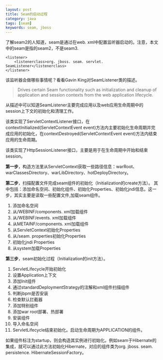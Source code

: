 ```yaml
---
layout: post
title: Seam的启动过程
category: java
tags: [seam]
keywords: seam, jboss
---
```


了解seam2的人知道，seam是通过在web. xml中配置监听器启动的。注意，本文中的seam是指的seam2，不是seam3. 

	<listener>
		<listenerclass>org. jboss. seam. servlet. SeamListener</listenerclass>
	</listener>

该监听器会做哪些事情呢？看看Gavin King对SeamListener类的描述。

<blockquote>Drives certain Seam functionality such as initialization and cleanup of application and session contexts from the web application lifecycle. </blockquote>

从描述中可以知道SeamListener主要完成应用以及web应用生命周期中的session上下文的初始化和清理工作。

该类实现了ServletContextListener接口，在contextInitialized(ServletContextEvent event)方法内主要初始化生命周期并完成应用的初始化，在contextDestroyed(ServletContextEvent event)方法内结束应用的生命周期。

该类实现了HttpSessionListener接口，主要是用于在生命周期中开始和结束session。

<strong>第一步</strong>，构造方法里从ServletContext获取一些路径信息：warRoot、warClassesDirectory、warLibDirectory、hotDeployDirectory。

<strong>第二步</strong>，扫描配置文件完成seam组件的初始化（Initialization的create方法）。
其中包括：添加命名空间、初始化组件、初始化Properties、初始化jndi信息。这一步，其实主要是读取一些配置文件,加载seam组件。

 1. 添加命名空间
 2. 从/WEBINF/components. xml加载组件
 3. 从/WEBINF/events. xml加载组件
 4. 从METAINF/components. xml加载组件
 5. 从ServletContext初始化Properties
 6. 从/seam. properties初始化Properties
 7. 初始化jndi Properties
 8. 从system加载Properties

<strong>第三步</strong>，seam初始化过程（Initialization的init方法）。

 1. ServletLifecycle开始初始化
 2. 设置Application上下文
 3. 添加Init组件
 4. 通过standardDeploymentStrategy的注解和xml组件扫描组件
 5. 判断jbpm是否安装
 6. 检查默认拦截器
 7. 添加特别组件
 8. 添加war root部署、热部署
 9. 安装组件
 10. 导入命名空间
 11. ServletLifecycle结束初始化。启动生命周期为APPLICATION的组件。

如果组件标注为startup，则会构造其实例进行初始化。例如seam于Hibernate的集成，就可以通过此方法初始化Hibernate，对应的组件类为org. jboss. seam. persistence. HibernateSessionFactory。

